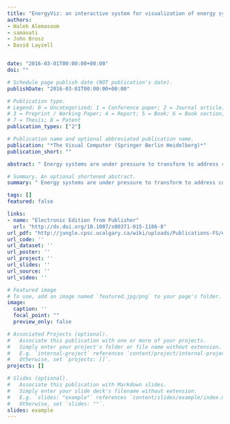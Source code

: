 ```yaml
---
title: "EnergyViz: an interactive system for visualization of energy systems"
authors:
- Haleh Alemasoom
- samavati
- John Brosz
- David Layzell


date: "2016-03-01T00:00:00+00:00"
doi: ""

# Schedule page publish date (NOT publication's date).
publishDate: "2016-03-01T00:00:00+00:00"

# Publication type.
# Legend: 0 = Uncategorized; 1 = Conference paper; 2 = Journal article;
# 3 = Preprint / Working Paper; 4 = Report; 5 = Book; 6 = Book section;
# 7 = Thesis; 8 = Patent
publication_types: ["2"]

# Publication name and optional abbreviated publication name.
publication: "*The Visual Computer (Springer Berlin Heidelberg)*"
publication_short: ""

abstract: " Energy systems are under pressure to transform to address concerns about climate change. The modeling and visualization of energy systems can play an important role in communicating the costs, benefits and trade-offs of energy systems choices. We introduce EnergyViz, a visualization system that provides an interface for exploring time-varying, multi-attribute and spatial properties of a particular energy system. EnergyViz integrates several visualization techniques to facilitate exploration of a particular energy system. These techniques include flow diagram representation to show energy flow, 3D interaction with flow diagrams for expanding viewable data attributes such as emissions and an interactive map integrated with flow diagrams for simultaneous exploration of spatial and abstract information. We also perform level-of-detail exploration on flow diagrams and use smooth animation across the …"

# Summary. An optional shortened abstract.
summary: " Energy systems are under pressure to transform to address concerns about climate change. The modeling and visualization of energy systems can play an important role in communicating the costs, benefits and trade-offs of energy systems choices. We introduce EnergyViz, a visualization system that provides an interface for exploring time-varying, multi-attribute and spatial properties of a particular energy system. EnergyViz integrates several visualization techniques to facilitate exploration of ..."

tags: []
featured: false

links:
- name: "Electronic Edition from Publisher"
  url: "http://dx.doi.org/10.1007/s00371-015-1186-8"
url_pdf: "http://jungle.cpsc.ucalgary.ca/wiki/uploads/Publications-FS/energyviz-tvc2015-alemasoom.pdf"
url_code: ''
url_dataset: ''
url_poster: ''
url_project: ''
url_slides: ''
url_source: ''
url_video: ''

# Featured image
# To use, add an image named `featured.jpg/png` to your page's folder. 
image:
  caption: ''
  focal_point: ""
  preview_only: false

# Associated Projects (optional).
#   Associate this publication with one or more of your projects.
#   Simply enter your project's folder or file name without extension.
#   E.g. `internal-project` references `content/project/internal-project/index.md`.
#   Otherwise, set `projects: []`.
projects: []

# Slides (optional).
#   Associate this publication with Markdown slides.
#   Simply enter your slide deck's filename without extension.
#   E.g. `slides: "example"` references `content/slides/example/index.md`.
#   Otherwise, set `slides: ""`.
slides: example
---
```

